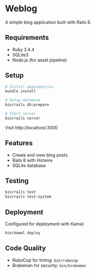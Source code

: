 # Weblog

A simple blog application built with Rails 8.

## Requirements

- Ruby 3.4.4
- SQLite3
- Node.js (for asset pipeline)

## Setup

```bash
# Install dependencies
bundle install

# Setup database
bin/rails db:prepare

# Start server
bin/rails server
```

Visit http://localhost:3000

## Features

- Create and view blog posts
- Rails 8 with Hotwire
- SQLite database

## Testing

```bash
bin/rails test
bin/rails test:system
```

## Deployment

Configured for deployment with Kamal:

```bash
bin/kamal deploy
```

## Code Quality

- RuboCop for linting: `bin/rubocop`
- Brakeman for security: `bin/brakeman`
